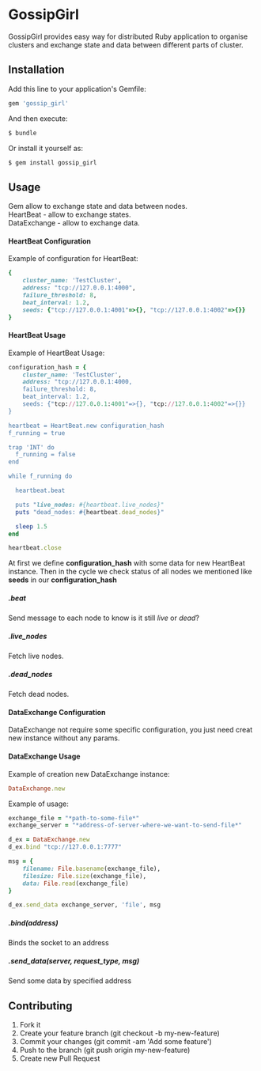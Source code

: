 # GossipGirl

GossipGirl provides easy way for distributed Ruby application to organise clusters and exchange state and data between different parts of cluster.

## Installation

Add this line to your application's Gemfile:

```ruby
gem 'gossip_girl'
```

And then execute:

```bash
$ bundle
```

Or install it yourself as:

```bash
$ gem install gossip_girl
```

## Usage

Gem allow to exchange state and data between nodes.  
HeartBeat - allow to exchange states.  
DataExchange - allow to exchange data.

#### HeartBeat Configuration

Example of configuration for HeartBeat:

```ruby
{
    cluster_name: 'TestCluster',
    address: "tcp://127.0.0.1:4000",
    failure_threshold: 8,
    beat_interval: 1.2,
    seeds: {"tcp://127.0.0.1:4001"=>{}, "tcp://127.0.0.1:4002"=>{}}
}
```

#### HeartBeat Usage

Example of HeartBeat Usage:

```ruby
configuration_hash = {
    cluster_name: 'TestCluster',
    address: "tcp://127.0.0.1:4000,
    failure_threshold: 8,
    beat_interval: 1.2,
    seeds: {"tcp://127.0.0.1:4001"=>{}, "tcp://127.0.0.1:4002"=>{}}
}

heartbeat = HeartBeat.new configuration_hash
f_running = true

trap 'INT' do
  f_running = false
end

while f_running do

  heartbeat.beat

  puts "live_nodes: #{heartbeat.live_nodes}"
  puts "dead_nodes: #{heartbeat.dead_nodes}"

  sleep 1.5
end

heartbeat.close
```

At first we define **configuration_hash** with some data for new HeartBeat instance.
Then in the cycle we check status of all nodes we mentioned like **seeds** in our **configuration_hash**


##### .beat
Send message to each node to know is it still *live* or *dead*?

##### .live_nodes
Fetch live nodes.

##### .dead_nodes
Fetch dead nodes.

#### DataExchange Configuration

DataExchange not require some specific configuration, you just need creat new instance without any params.

#### DataExchange Usage

Example of creation new DataExchange instance:

```ruby
DataExchange.new
```

Example of usage:

```ruby
exchange_file = "*path-to-some-file*"
exchange_server = "*address-of-server-where-we-want-to-send-file*"

d_ex = DataExchange.new
d_ex.bind "tcp://127.0.0.1:7777"

msg = {
    filename: File.basename(exchange_file),
    filesize: File.size(exchange_file),
    data: File.read(exchange_file)
}

d_ex.send_data exchange_server, 'file', msg
```

##### .bind(address)
Binds the socket to an address

##### .send_data(server, request_type, msg)
Send some data by specified address


## Contributing

1. Fork it
2. Create your feature branch (git checkout -b my-new-feature)
3. Commit your changes (git commit -am 'Add some feature')
4. Push to the branch (git push origin my-new-feature)
5. Create new Pull Request
